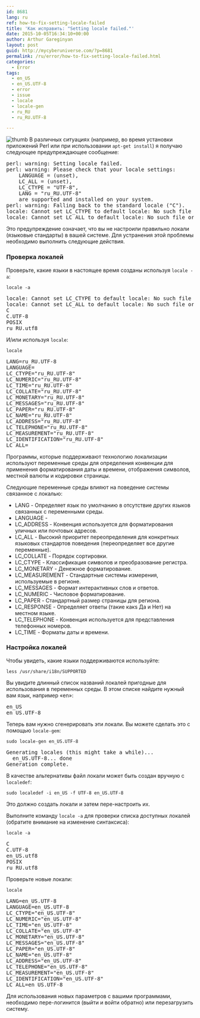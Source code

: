 ```yaml
---
id: 8681
lang: ru
ref: how-to-fix-setting-locale-failed
title: 'Как исправить: "Setting locale failed."'
date: 2015-10-05T16:34:10+00:00
author: Arthur Gareginyan
layout: post
guid: http://mycyberuniverse.com/?p=8681
permalink: /ru/error/how-to-fix-setting-locale-failed.html
categories:
  - Error
tags:
  - en_US
  - en_US.UTF-8
  - error
  - issue
  - locale
  - locale-gen
  - ru_RU
  - ru_RU.UTF-8

---
```


![thumb]()
В различных ситуациях (например, во время установки приложений Perl или при использовании `apt-get install`) я получаю следующее предупреждающее сообщение:

<pre>
perl: warning: Setting locale failed.
perl: warning: Please check that your locale settings:
	LANGUAGE = (unset),
	LC_ALL = (unset),
	LC_CTYPE = "UTF-8",
	LANG = "ru_RU.UTF-8"
    are supported and installed on your system.
perl: warning: Falling back to the standard locale ("C").
locale: Cannot set LC_CTYPE to default locale: No such file or directory
locale: Cannot set LC_ALL to default locale: No such file or directory
</pre>


Это предупреждение означает, что вы не настроили правильно локали (языковые стандарты) в вашей системе. Для устранения этой проблемы необходимо выполнить следующие действия.


### Проверка локалей

Проверьте, какие языки в настоящее время созданы используя `locale -a`:

```
locale -a
```

<pre>
locale: Cannot set LC_CTYPE to default locale: No such file or directory
locale: Cannot set LC_ALL to default locale: No such file or directory
C
C.UTF-8
POSIX
ru_RU.utf8
</pre>

И/или используя `locale`:

```
locale
```

<pre>
LANG=ru_RU.UTF-8
LANGUAGE=
LC_CTYPE="ru_RU.UTF-8"
LC_NUMERIC="ru_RU.UTF-8"
LC_TIME="ru_RU.UTF-8"
LC_COLLATE="ru_RU.UTF-8"
LC_MONETARY="ru_RU.UTF-8"
LC_MESSAGES="ru_RU.UTF-8"
LC_PAPER="ru_RU.UTF-8"
LC_NAME="ru_RU.UTF-8"
LC_ADDRESS="ru_RU.UTF-8"
LC_TELEPHONE="ru_RU.UTF-8"
LC_MEASUREMENT="ru_RU.UTF-8"
LC_IDENTIFICATION="ru_RU.UTF-8"
LC_ALL=
</pre>

Программы, которые поддерживают технологию локализации используют переменные среды для определения конвенции для применения форматирования даты и времени, отображения символов, местной валюты и кодировки страницы.

Следующие переменные среды влияют на поведение системы связанное с локалью:

* LANG - Определяет язык по умолчанию в отсутствие других языков связанных с переменными среды.
* LANGUAGE - 
* LC_ADDRESS - Конвенция используется для форматирования уличных или почтовых адресов.
* LC_ALL - Высокий приоритет переопределения для конкретных языковых стандартов поведения (переопределяет все другие переменные).
* LC_COLLATE - Порядок сортировки.
* LC_CTYPE - Классификация символов и преобразование регистра.
* LC_MONETARY - Денежное форматирование.
* LC_MEASUREMENT - Стандартные системы измерения, используемые в регионе.
* LC_MESSAGES - Формат интерактивных слов и ответов.
* LC_NUMERIC - Числовое форматирование.
* LC_PAPER - Стандартный размер страницы для региона.
* LC_RESPONSE - Определяет ответы (такие какs Да и Нет) на местном языке.
* LC_TELEPHONE - Конвенция используется для представления телефонных номеров.
* LC_TIME - Форматы даты и времени.


### Настройка локалей

Чтобы увидеть, какие языки поддерживаются используйте:

```
less /usr/share/i18n/SUPPORTED
```

Вы увидите длинный список названий локалей пригодные для использования в переменных среды. В этом списке найдите нужный вам язык, например «en»:

<pre>
en_US
en_US.UTF-8
</pre>

Теперь вам нужно сгенерировать эти локали. Вы можете сделать это с помощью `locale-gem`:

```
sudo locale-gen en_US.UTF-8
```

<pre>
Generating locales (this might take a while)...
  en_US.UTF-8... done
Generation complete.
</pre>

В качестве альтернативы файл локали может быть создан вручную с `localedef`:

```
sudo localedef -i en_US -f UTF-8 en_US.UTF-8
```

Это должно создать локали и затем пере-настроить их.

Выполните команду `locale -a` для проверки списка доступных локалей (обратите внимание на изменение синтаксиса):

```
locale -a
```

<pre>
C
C.UTF-8
en_US.utf8
POSIX
ru_RU.utf8
</pre>

Проверьте новые локали:

```
locale
```

<pre>
LANG=en_US.UTF-8
LANGUAGE=en_US.UTF-8
LC_CTYPE="en_US.UTF-8"
LC_NUMERIC="en_US.UTF-8"
LC_TIME="en_US.UTF-8"
LC_COLLATE="en_US.UTF-8"
LC_MONETARY="en_US.UTF-8"
LC_MESSAGES="en_US.UTF-8"
LC_PAPER="en_US.UTF-8"
LC_NAME="en_US.UTF-8"
LC_ADDRESS="en_US.UTF-8"
LC_TELEPHONE="en_US.UTF-8"
LC_MEASUREMENT="en_US.UTF-8"
LC_IDENTIFICATION="en_US.UTF-8"
LC_ALL=en_US.UTF-8
</pre>

Для использования новых параметров с вашими программами, необходимо пере-логинится (выйти и войти обратно) или перезагрузить систему.
